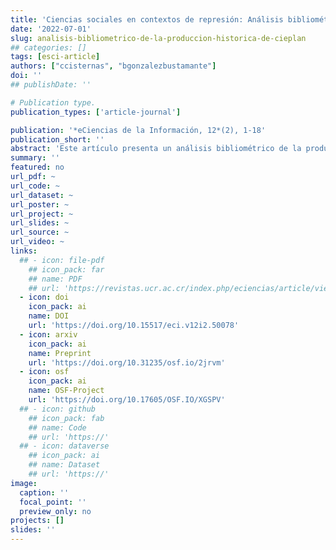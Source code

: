 ```yaml
---
title: 'Ciencias sociales en contextos de represión: Análisis bibliométrico de la producción histórica de la Corporación de Estudios para Latinoamérica, Chile (1979-1989)'
date: '2022-07-01'
slug: analisis-bibliometrico-de-la-produccion-historica-de-cieplan
## categories: []
tags: [esci-article]
authors: ["ccisternas", "bgonzalezbustamante"]
doi: ''
## publishDate: ''

# Publication type.
publication_types: ['article-journal']

publication: '*eCiencias de la Información, 12*(2), 1-18'
publication_short: ''
abstract: 'Este artículo presenta un análisis bibliométrico de la producción científica de la Corporación de Estudios para Latinoamérica (CIEPLAN), el centro de estudios más importante durante la dictadura y transición democrática en Chile. El análisis se realiza sobre un conjunto de registros bibliográficos (*n* = 145), referencias (*n* = 4.055) e información biográfica de los autores, durante 1979-1989. Se analizan tres dimensiones: producción científica y áreas temáticas; colaboración y coautoría; y referencias o consumo de información. Se utiliza estadística descriptiva, modelamiento temático no supervisado y Análisis de Redes Sociales (SNA, por sus siglas en inglés). Los resultados muestran una tendencia constante en la producción científica y temas centrados en tópicos clásicos de la economía asociados con temas de desigualdad y política. Además, los análisis de colaboración y referencias muestran la existencia de una comunidad compuesta por reconocidos académicos y miembros de la élite política chilena centrales en la producción intelectual y en la red de referencias. Estos hallazgos permiten denominar a CIEPLAN como una de las principales comunidades epistémicas durante la recuperación y transición democrática chilena, en específico, durante los primeros gobiernos democráticos dónde varios miembros fueron reclutados para asumir importantes cargos en el ejecutivo. Hasta hoy, estos actores siguen influenciando el proceso de formulación de políticas públicas en Chile.'
summary: ''
featured: no
url_pdf: ~
url_code: ~
url_dataset: ~
url_poster: ~
url_project: ~
url_slides: ~
url_source: ~
url_video: ~
links:
  ## - icon: file-pdf
    ## icon_pack: far
    ## name: PDF
    ## url: 'https://revistas.ucr.ac.cr/index.php/eciencias/article/view/50078'
  - icon: doi
    icon_pack: ai
    name: DOI
    url: 'https://doi.org/10.15517/eci.v12i2.50078'
  - icon: arxiv
    icon_pack: ai
    name: Preprint
    url: 'https://doi.org/10.31235/osf.io/2jrvm'
  - icon: osf
    icon_pack: ai
    name: OSF-Project
    url: 'https://doi.org/10.17605/OSF.IO/XGSPV'
  ## - icon: github
    ## icon_pack: fab
    ## name: Code
    ## url: 'https://'
  ## - icon: dataverse
    ## icon_pack: ai
    ## name: Dataset
    ## url: 'https://'
image:
  caption: ''
  focal_point: ''
  preview_only: no
projects: []
slides: ''
---
```

